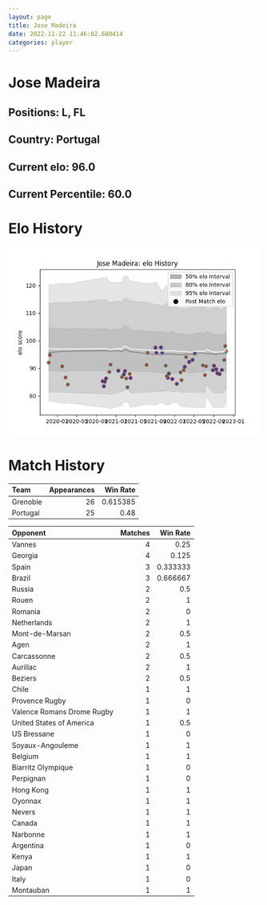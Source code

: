 ```yaml
---  
layout: page  
title: Jose Madeira  
date: 2022-11-22 11:46:02.680414  
categories: player  
---
```

# Jose Madeira

## Positions: L, FL

## Country: Portugal

## Current elo: 96.0

## Current Percentile: 60.0

# Elo History


![elo history](history_JoseMadeira.png)
# Match History


| Team     |   Appearances |   Win Rate |
|:---------|--------------:|-----------:|
| Grenoble |            26 |   0.615385 |
| Portugal |            25 |   0.48     |

| Opponent                   |   Matches |   Win Rate |
|:---------------------------|----------:|-----------:|
| Vannes                     |         4 |   0.25     |
| Georgia                    |         4 |   0.125    |
| Spain                      |         3 |   0.333333 |
| Brazil                     |         3 |   0.666667 |
| Russia                     |         2 |   0.5      |
| Rouen                      |         2 |   1        |
| Romania                    |         2 |   0        |
| Netherlands                |         2 |   1        |
| Mont-de-Marsan             |         2 |   0.5      |
| Agen                       |         2 |   1        |
| Carcassonne                |         2 |   0.5      |
| Aurillac                   |         2 |   1        |
| Beziers                    |         2 |   0.5      |
| Chile                      |         1 |   1        |
| Provence Rugby             |         1 |   0        |
| Valence Romans Drome Rugby |         1 |   1        |
| United States of America   |         1 |   0.5      |
| US Bressane                |         1 |   0        |
| Soyaux-Angouleme           |         1 |   1        |
| Belgium                    |         1 |   1        |
| Biarritz Olympique         |         1 |   0        |
| Perpignan                  |         1 |   0        |
| Hong Kong                  |         1 |   1        |
| Oyonnax                    |         1 |   1        |
| Nevers                     |         1 |   1        |
| Canada                     |         1 |   1        |
| Narbonne                   |         1 |   1        |
| Argentina                  |         1 |   0        |
| Kenya                      |         1 |   1        |
| Japan                      |         1 |   0        |
| Italy                      |         1 |   0        |
| Montauban                  |         1 |   1        |